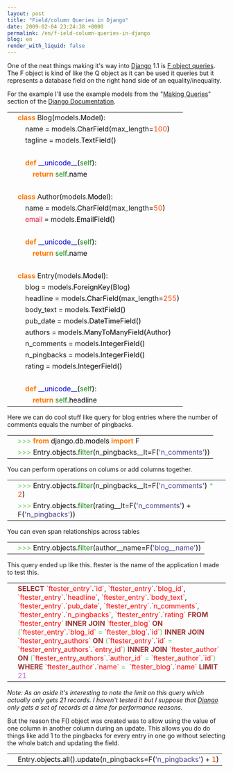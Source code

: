 ```yaml
---
layout: post
title: "Field/column Queries in Django"
date: 2009-02-04 23:24:38 +0000
permalink: /en/f-ield-column-queries-in-django
blog: en
render_with_liquid: false
---
```


<p>One of the neat things making it's way into <a href="http://www.djangoproject.com/" title="Django">Django</a> 1.1 is <a href="http://docs.djangoproject.com/en/dev/topics/db/queries/#filters-can-reference-fields-on-the-model">F object queries</a>. The F object is kind of like the Q object as it can be used it queries but it represents a database field on the right hand side of an equality/inequality.</p>

<p>For the example I'll use the example models from the &quot;<a href="http://docs.djangoproject.com/en/dev/topics/db/queries/">Making Queries</a>&quot; section of the <a href="http://docs.djangoproject.com/en/dev/">Django Documentation</a>.

<div class="codeblock amc_python amc_long"><table><tr class="amc_code_odd"><td class="amc_line"><div class="amc1"></div></td><td><span style="color: #ff7700;font-weight:bold;">class</span> Blog<span style="color: black;">&#40;</span>models.<span style="color: black;">Model</span><span style="color: black;">&#41;</span>:<br /></td></tr><tr class="amc_code_even"><td class="amc_line"><div class="amc2"></div></td><td>&nbsp; &nbsp; name = models.<span style="color: black;">CharField</span><span style="color: black;">&#40;</span>max_length=<span style="color: #ff4500;">100</span><span style="color: black;">&#41;</span><br /></td></tr><tr class="amc_code_odd"><td class="amc_line"><div class="amc3"></div></td><td>&nbsp; &nbsp; tagline = models.<span style="color: black;">TextField</span><span style="color: black;">&#40;</span><span style="color: black;">&#41;</span><br /></td></tr><tr class="amc_code_even"><td class="amc_line"><div class="amc4"></div></td><td><br /></td></tr><tr class="amc_code_odd"><td class="amc_line"><div class="amc5"></div></td><td>&nbsp; &nbsp; <span style="color: #ff7700;font-weight:bold;">def</span> <span style="color: #0000cd;">__unicode__</span><span style="color: black;">&#40;</span><span style="color: #008000;">self</span><span style="color: black;">&#41;</span>:<br /></td></tr><tr class="amc_code_even"><td class="amc_line"><div class="amc6"></div></td><td>&nbsp; &nbsp; &nbsp; &nbsp; <span style="color: #ff7700;font-weight:bold;">return</span> <span style="color: #008000;">self</span>.<span style="color: black;">name</span><br /></td></tr><tr class="amc_code_odd"><td class="amc_line"><div class="amc7"></div></td><td><br /></td></tr><tr class="amc_code_even"><td class="amc_line"><div class="amc8"></div></td><td><span style="color: #ff7700;font-weight:bold;">class</span> Author<span style="color: black;">&#40;</span>models.<span style="color: black;">Model</span><span style="color: black;">&#41;</span>:<br /></td></tr><tr class="amc_code_odd"><td class="amc_line"><div class="amc9"></div></td><td>&nbsp; &nbsp; name = models.<span style="color: black;">CharField</span><span style="color: black;">&#40;</span>max_length=<span style="color: #ff4500;">50</span><span style="color: black;">&#41;</span><br /></td></tr><tr class="amc_code_even"><td class="amc_line"><div class="amc0"><div class="amc1"></div></div></td><td>&nbsp; &nbsp; <span style="color: #dc143c;">email</span> = models.<span style="color: black;">EmailField</span><span style="color: black;">&#40;</span><span style="color: black;">&#41;</span><br /></td></tr><tr class="amc_code_odd"><td class="amc_line"><div class="amc1"><div class="amc1"></div></div></td><td><br /></td></tr><tr class="amc_code_even"><td class="amc_line"><div class="amc2"><div class="amc1"></div></div></td><td>&nbsp; &nbsp; <span style="color: #ff7700;font-weight:bold;">def</span> <span style="color: #0000cd;">__unicode__</span><span style="color: black;">&#40;</span><span style="color: #008000;">self</span><span style="color: black;">&#41;</span>:<br /></td></tr><tr class="amc_code_odd"><td class="amc_line"><div class="amc3"><div class="amc1"></div></div></td><td>&nbsp; &nbsp; &nbsp; &nbsp; <span style="color: #ff7700;font-weight:bold;">return</span> <span style="color: #008000;">self</span>.<span style="color: black;">name</span><br /></td></tr><tr class="amc_code_even"><td class="amc_line"><div class="amc4"><div class="amc1"></div></div></td><td><br /></td></tr><tr class="amc_code_odd"><td class="amc_line"><div class="amc5"><div class="amc1"></div></div></td><td><span style="color: #ff7700;font-weight:bold;">class</span> Entry<span style="color: black;">&#40;</span>models.<span style="color: black;">Model</span><span style="color: black;">&#41;</span>:<br /></td></tr><tr class="amc_code_even"><td class="amc_line"><div class="amc6"><div class="amc1"></div></div></td><td>&nbsp; &nbsp; blog = models.<span style="color: black;">ForeignKey</span><span style="color: black;">&#40;</span>Blog<span style="color: black;">&#41;</span><br /></td></tr><tr class="amc_code_odd"><td class="amc_line"><div class="amc7"><div class="amc1"></div></div></td><td>&nbsp; &nbsp; headline = models.<span style="color: black;">CharField</span><span style="color: black;">&#40;</span>max_length=<span style="color: #ff4500;">255</span><span style="color: black;">&#41;</span><br /></td></tr><tr class="amc_code_even"><td class="amc_line"><div class="amc8"><div class="amc1"></div></div></td><td>&nbsp; &nbsp; body_text = models.<span style="color: black;">TextField</span><span style="color: black;">&#40;</span><span style="color: black;">&#41;</span><br /></td></tr><tr class="amc_code_odd"><td class="amc_line"><div class="amc9"><div class="amc1"></div></div></td><td>&nbsp; &nbsp; pub_date = models.<span style="color: black;">DateTimeField</span><span style="color: black;">&#40;</span><span style="color: black;">&#41;</span><br /></td></tr><tr class="amc_code_even"><td class="amc_line"><div class="amc0"><div class="amc2"></div></div></td><td>&nbsp; &nbsp; authors = models.<span style="color: black;">ManyToManyField</span><span style="color: black;">&#40;</span>Author<span style="color: black;">&#41;</span><br /></td></tr><tr class="amc_code_odd"><td class="amc_line"><div class="amc1"><div class="amc2"></div></div></td><td>&nbsp; &nbsp; n_comments = models.<span style="color: black;">IntegerField</span><span style="color: black;">&#40;</span><span style="color: black;">&#41;</span><br /></td></tr><tr class="amc_code_even"><td class="amc_line"><div class="amc2"><div class="amc2"></div></div></td><td>&nbsp; &nbsp; n_pingbacks = models.<span style="color: black;">IntegerField</span><span style="color: black;">&#40;</span><span style="color: black;">&#41;</span><br /></td></tr><tr class="amc_code_odd"><td class="amc_line"><div class="amc3"><div class="amc2"></div></div></td><td>&nbsp; &nbsp; rating = models.<span style="color: black;">IntegerField</span><span style="color: black;">&#40;</span><span style="color: black;">&#41;</span><br /></td></tr><tr class="amc_code_even"><td class="amc_line"><div class="amc4"><div class="amc2"></div></div></td><td><br /></td></tr><tr class="amc_code_odd"><td class="amc_line"><div class="amc5"><div class="amc2"></div></div></td><td>&nbsp; &nbsp; <span style="color: #ff7700;font-weight:bold;">def</span> <span style="color: #0000cd;">__unicode__</span><span style="color: black;">&#40;</span><span style="color: #008000;">self</span><span style="color: black;">&#41;</span>:<br /></td></tr><tr class="amc_code_even"><td class="amc_line"><div class="amc6"><div class="amc2"></div></div></td><td>&nbsp; &nbsp; &nbsp; &nbsp; <span style="color: #ff7700;font-weight:bold;">return</span> <span style="color: #008000;">self</span>.<span style="color: black;">headline</span></td></tr></table></div>

<p>Here we can do cool stuff like query for blog entries where the number of comments equals the number of pingbacks.</p>

<div class="codeblock amc_python amc_short"><table><tr class="amc_code_odd"><td class="amc_line"><div class="amc1"></div></td><td><span style="color: #66cc66;">&gt;&gt;&gt;</span> <span style="color: #ff7700;font-weight:bold;">from</span> django.<span style="color: black;">db</span>.<span style="color: black;">models</span> <span style="color: #ff7700;font-weight:bold;">import</span> F<br /></td></tr><tr class="amc_code_even"><td class="amc_line"><div class="amc2"></div></td><td><span style="color: #66cc66;">&gt;&gt;&gt;</span> Entry.<span style="color: black;">objects</span>.<span style="color: #008000;">filter</span><span style="color: black;">&#40;</span>n_pingbacks__lt=F<span style="color: black;">&#40;</span><span style="color: #483d8b;">'n_comments'</span><span style="color: black;">&#41;</span><span style="color: black;">&#41;</span></td></tr></table></div>

<p>You can perform operations on colums or add columns together.</p>

<div class="codeblock amc_python amc_short"><table><tr class="amc_code_odd"><td class="amc_line"><div class="amc1"></div></td><td><span style="color: #66cc66;">&gt;&gt;&gt;</span> Entry.<span style="color: black;">objects</span>.<span style="color: #008000;">filter</span><span style="color: black;">&#40;</span>n_pingbacks__lt=F<span style="color: black;">&#40;</span><span style="color: #483d8b;">'n_comments'</span><span style="color: black;">&#41;</span> <span style="color: #66cc66;">*</span> <span style="color: #ff4500;">2</span><span style="color: black;">&#41;</span><br /></td></tr><tr class="amc_code_even"><td class="amc_line"><div class="amc2"></div></td><td><span style="color: #66cc66;">&gt;&gt;&gt;</span> Entry.<span style="color: black;">objects</span>.<span style="color: #008000;">filter</span><span style="color: black;">&#40;</span>rating__lt=F<span style="color: black;">&#40;</span><span style="color: #483d8b;">'n_comments'</span><span style="color: black;">&#41;</span> + F<span style="color: black;">&#40;</span><span style="color: #483d8b;">'n_pingbacks'</span><span style="color: black;">&#41;</span><span style="color: black;">&#41;</span></td></tr></table></div>

<p>You can even span relationships across tables</p>

<div class="codeblock amc_python amc_short"><table><tr class="amc_code_odd"><td class="amc_line"><div class="amc1"></div></td><td><span style="color: #66cc66;">&gt;&gt;&gt;</span> Entry.<span style="color: black;">objects</span>.<span style="color: #008000;">filter</span><span style="color: black;">&#40;</span>author__name=F<span style="color: black;">&#40;</span><span style="color: #483d8b;">'blog__name'</span><span style="color: black;">&#41;</span><span style="color: black;">&#41;</span></td></tr></table></div>

<p>This query ended up like this. ftester is the name of the application I made to test this.</p>

<div class="codeblock amc_sql amc_short"><table><tr class="amc_code_odd"><td class="amc_line"><div class="amc1"></div></td><td><span style="color: #993333; font-weight: bold;">SELECT</span> <span style="color: #ff0000;">`ftester_entry`</span>.<span style="color: #ff0000;">`id`</span>, <span style="color: #ff0000;">`ftester_entry`</span>.<span style="color: #ff0000;">`blog_id`</span>, <span style="color: #ff0000;">`ftester_entry`</span>.<span style="color: #ff0000;">`headline`</span>, <span style="color: #ff0000;">`ftester_entry`</span>.<span style="color: #ff0000;">`body_text`</span>, <span style="color: #ff0000;">`ftester_entry`</span>.<span style="color: #ff0000;">`pub_date`</span>, <span style="color: #ff0000;">`ftester_entry`</span>.<span style="color: #ff0000;">`n_comments`</span>, <span style="color: #ff0000;">`ftester_entry`</span>.<span style="color: #ff0000;">`n_pingbacks`</span>, <span style="color: #ff0000;">`ftester_entry`</span>.<span style="color: #ff0000;">`rating`</span> <span style="color: #993333; font-weight: bold;">FROM</span> <span style="color: #ff0000;">`ftester_entry`</span> <span style="color: #993333; font-weight: bold;">INNER</span> <span style="color: #993333; font-weight: bold;">JOIN</span> <span style="color: #ff0000;">`ftester_blog`</span> <span style="color: #993333; font-weight: bold;">ON</span> <span style="color: #66cc66;">&#40;</span><span style="color: #ff0000;">`ftester_entry`</span>.<span style="color: #ff0000;">`blog_id`</span> <span style="color: #66cc66;">=</span> <span style="color: #ff0000;">`ftester_blog`</span>.<span style="color: #ff0000;">`id`</span><span style="color: #66cc66;">&#41;</span> <span style="color: #993333; font-weight: bold;">INNER</span> <span style="color: #993333; font-weight: bold;">JOIN</span> <span style="color: #ff0000;">`ftester_entry_authors`</span> <span style="color: #993333; font-weight: bold;">ON</span> <span style="color: #66cc66;">&#40;</span><span style="color: #ff0000;">`ftester_entry`</span>.<span style="color: #ff0000;">`id`</span> <span style="color: #66cc66;">=</span> <span style="color: #ff0000;">`ftester_entry_authors`</span>.<span style="color: #ff0000;">`entry_id`</span><span style="color: #66cc66;">&#41;</span> <span style="color: #993333; font-weight: bold;">INNER</span> <span style="color: #993333; font-weight: bold;">JOIN</span> <span style="color: #ff0000;">`ftester_author`</span> <span style="color: #993333; font-weight: bold;">ON</span> <span style="color: #66cc66;">&#40;</span><span style="color: #ff0000;">`ftester_entry_authors`</span>.<span style="color: #ff0000;">`author_id`</span> <span style="color: #66cc66;">=</span> <span style="color: #ff0000;">`ftester_author`</span>.<span style="color: #ff0000;">`id`</span><span style="color: #66cc66;">&#41;</span> <span style="color: #993333; font-weight: bold;">WHERE</span> <span style="color: #ff0000;">`ftester_author`</span>.<span style="color: #ff0000;">`name`</span> <span style="color: #66cc66;">=</span> &nbsp;<span style="color: #ff0000;">`ftester_blog`</span>.<span style="color: #ff0000;">`name`</span> <span style="color: #993333; font-weight: bold;">LIMIT</span> <span style="color: #cc66cc;">21</span></td></tr></table></div>

<p><em>Note: As an aside it's interesting to note the limit on this query which actually only gets 21 records. I haven't tested it but I suppose that <a href="http://www.djangoproject.com/" title="Django">Django</a> only gets a set of records at a time for performance reasons.</em></p>

<p>But the reason the F() object was created was to allow using the value of one column in another column during an update. This allows you do do things like add 1 to the pingbacks for every entry in one go without selecting the whole batch and updating the field.</p>

<div class="codeblock amc_python amc_short"><table><tr class="amc_code_odd"><td class="amc_line"><div class="amc1"></div></td><td>Entry.<span style="color: black;">objects</span>.<span style="color: black;">all</span><span style="color: black;">&#40;</span><span style="color: black;">&#41;</span>.<span style="color: black;">update</span><span style="color: black;">&#40;</span>n_pingbacks=F<span style="color: black;">&#40;</span><span style="color: #483d8b;">'n_pingbacks'</span><span style="color: black;">&#41;</span> + <span style="color: #ff4500;">1</span><span style="color: black;">&#41;</span></td></tr></table></div></p>
<div class="sharethis">
        <script type="text/javascript" language="javascript">
          SHARETHIS.addEntry( {
            title : 'Field/column Queries in Django',
              url   : 'http://www.ianlewis.org/en/f-ield-column-queries-in-django'}, 
            { button: true }
          ) ;
        </script></div>
